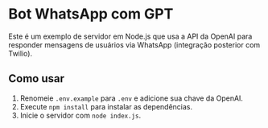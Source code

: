 # Bot WhatsApp com GPT

Este é um exemplo de servidor em Node.js que usa a API da OpenAI para responder mensagens de usuários via WhatsApp (integração posterior com Twilio).

## Como usar

1. Renomeie `.env.example` para `.env` e adicione sua chave da OpenAI.
2. Execute `npm install` para instalar as dependências.
3. Inicie o servidor com `node index.js`.
